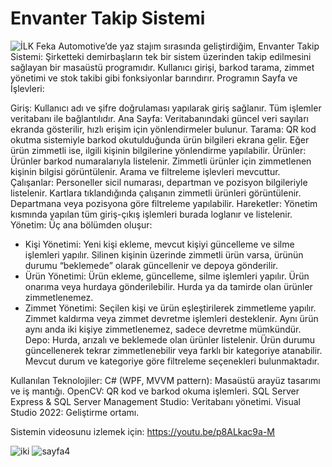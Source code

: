# Envanter Takip Sistemi
![İLK](https://github.com/user-attachments/assets/a5ab6e95-5e8a-4ef3-a4ed-120c4f148039)
Feka Automotive’de yaz stajım sırasında geliştirdiğim, Envanter Takip Sistemi: Şirketteki demirbaşların tek bir sistem üzerinden takip edilmesini sağlayan bir masaüstü programıdır. Kullanıcı girişi, barkod tarama, zimmet yönetimi ve stok takibi gibi fonksiyonlar barındırır.
Programın Sayfa ve İşlevleri:

Giriş: Kullanıcı adı ve şifre doğrulaması yapılarak giriş sağlanır. Tüm işlemler veritabanı ile bağlantılıdır.
Ana Sayfa: Veritabanındaki güncel veri sayıları ekranda gösterilir, hızlı erişim için yönlendirmeler bulunur.
Tarama: QR kod okutma sistemiyle barkod okutulduğunda ürün bilgileri ekrana gelir. Eğer ürün zimmetli ise, ilgili kişinin bilgilerine yönlendirme yapılabilir.
Ürünler: Ürünler barkod numaralarıyla listelenir. Zimmetli ürünler için zimmetlenen kişinin bilgisi görüntülenir. Arama ve filtreleme işlevleri mevcuttur.
Çalışanlar: Personeller sicil numarası, departman ve pozisyon bilgileriyle listelenir. Kartlara tıklandığında çalışanın zimmetli ürünleri görüntülenir. Departmana veya pozisyona göre filtreleme yapılabilir.
Hareketler: Yönetim kısmında yapılan tüm giriş-çıkış işlemleri burada loglanır ve listelenir.
Yönetim: Üç ana bölümden oluşur:
- Kişi Yönetimi: Yeni kişi ekleme, mevcut kişiyi güncelleme ve silme işlemleri yapılır. Silinen kişinin üzerinde zimmetli ürün varsa, ürünün durumu “beklemede” olarak güncellenir ve depoya gönderilir.
- Ürün Yönetimi: Ürün ekleme, güncelleme, silme işlemleri yapılır. Ürün onarıma veya hurdaya gönderilebilir. Hurda ya da tamirde olan ürünler zimmetlenemez.
- Zimmet Yönetimi: Seçilen kişi ve ürün eşleştirilerek zimmetleme yapılır. Zimmet kaldırma veya zimmet devretme işlemleri desteklenir. Aynı ürün aynı anda iki kişiye zimmetlenemez, sadece devretme mümkündür.
Depo: Hurda, arızalı ve beklemede olan ürünler listelenir. Ürün durumu güncellenerek tekrar zimmetlenebilir veya farklı bir kategoriye atanabilir. Mevcut durum ve kategoriye göre filtreleme seçenekleri bulunmaktadır.

Kullanılan Teknolojiler:
C# (WPF, MVVM pattern): Masaüstü arayüz tasarımı ve iş mantığı.
OpenCV: QR kod ve barkod okuma işlemleri.
SQL Server Express & SQL Server Management Studio: Veritabanı yönetimi.
Visual Studio 2022: Geliştirme ortamı.

Sistemin videosunu izlemek için: https://youtu.be/p8ALkac9a-M

![iki](https://github.com/user-attachments/assets/2ec282a1-fcde-4d52-8d20-264a80a50f2e)
![sayfa4](https://github.com/user-attachments/assets/9fa3ebd8-5e8b-4cca-870d-c3429f40d0ce)
